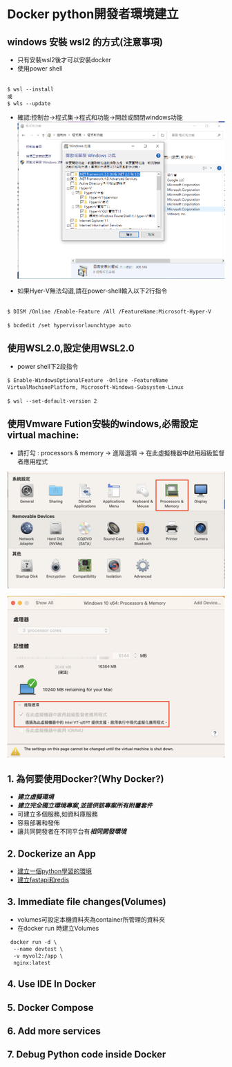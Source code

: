 # Docker python開發者環境建立
## windows 安裝 wsl2 的方式(注意事項)
- 只有安裝wsl2後才可以安裝docker
- 使用power shell

```

$ wsl --install
或
$ wls --update

```

- 確認:控制台->程式集->程式和功能->開啟或關閉windows功能
![](./images/pic1.png)

- 如果Hyer-V無法勾選,請在power-shell輸入以下2行指令

```

$ DISM /Online /Enable-Feature /All /FeatureName:Microsoft-Hyper-V

$ bcdedit /set hypervisorlaunchtype auto
```

## 使用WSL2.0,設定使用WSL2.0
- power shell下2段指令

```
$ Enable-WindowsOptionalFeature -Online -FeatureName VirtualMachinePlatform, Microsoft-Windows-Subsystem-Linux

$ wsl --set-default-version 2
```

## 使用Vmware Fution安裝的windows,必需設定virtual machine:

- 請打勾 : processors & memory -> 進階選項 -> 在此虛擬機器中啟用超級監督者應用程式

![](./images/pic2.png)

![](./images/pic3.png)

## 1. 為何要使用Docker?(Why Docker?)
- ***建立虛擬環境***
- ***建立完全獨立環境專案,並提供該專案所有附屬套件***
- 可建立多個服務,如資料庫服務
- 容易部署和發佈
- 讓共同開發者在不同平台有***相同開發環境***
  
## 2. Dockerize an App

- [建立一個python學習的環境](1.建立pyhton學習環境)
- [建立fastapi和redis](2.建立fastapi和redis)

  
## 3. Immediate file changes(Volumes)
- volumes可設定本機資料夾為container所管理的資料夾
- 在docker run 時建立Volumes 

```
 docker run -d \
  --name devtest \
  -v myvol2:/app \
  nginx:latest
```


## 4. Use IDE In Docker
## 5. Docker Compose
## 6. Add more services
## 7. Debug Python code inside Docker